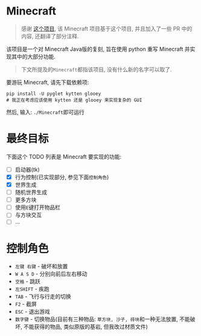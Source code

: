 # Minecraft
> 感谢 [这个项目](https://github.com/fogleman/Minecraft), 该 Minecraft 项目基于这个项目, 并且加入了一些 PR 中的内容, 还翻译了部分注释.

该项目是一个对 Minecraft Java版的复刻, 旨在使用 python 重写 Minecraft 并实现其中的大部分功能.
> 下文所提及的`Minecraft`都指该项目, 没有什么新的名字可以取了.

要游玩 Minecraft, 请先下载依赖项:
```shell
pip install -U pyglet kytten glooey
# 我正在考虑应该使用 kytten 还是 glooey 来实现复杂的 GUI
```

然后, 输入: `./Minecraft`即可运行

# 最终目标
下面这个 TODO 列表是 Minecraft 要实现的功能:

- [ ] 启动器(tk)
- [x] 行为控制(已实现部分, 参见下面`控制角色`)
- [x] 世界生成
- [ ] 随机世界生成
- [ ] 更多方块
- [ ] 使用`E`键打开物品栏
- [ ] 与方块交互
- [ ] ...

# 控制角色

- `左键 右键` - 破坏和放置
- `W A S D` - 分别向前后左右移动
- `空格` - 跳跃
- `左SHIFT` - 疾跑
- `TAB` - 飞行与行走的切换
- `F2` - 截屏
- `ESC` - 退出游戏
- `数字键` - 切换物品(目前有三种物品: `草方块, 沙子, 砖块`和一种无法放置, 不能破坏, 不能获得的物品, 类似原版的基岩, 但我改过材质文件)
